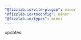 ```yaml
---
"@fizzlab.io/vite-plugin": minor
"@fizzlab.io/tsconfig": minor
"@fizzlab.io/types": minor
---
```


updates
